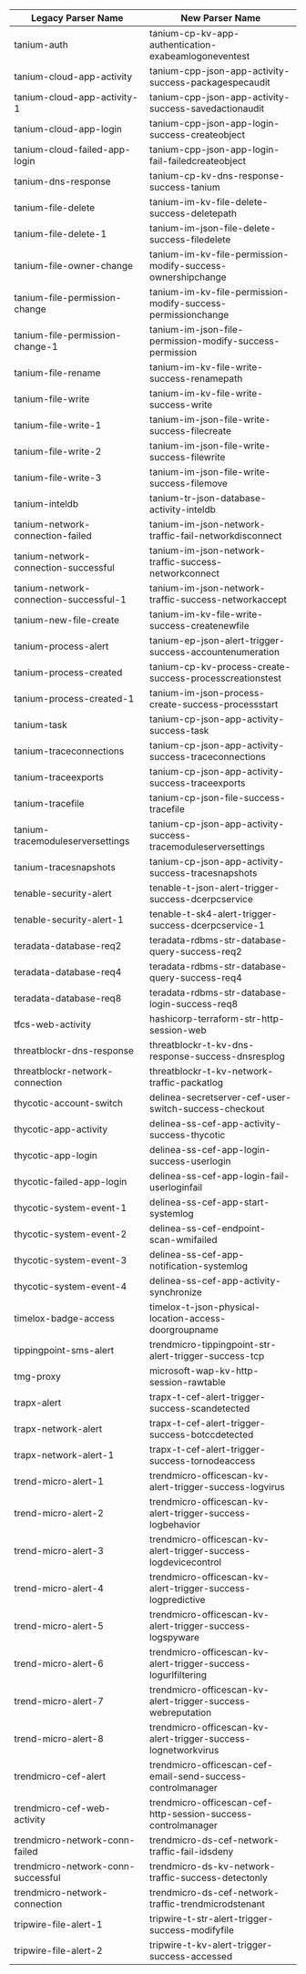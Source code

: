 | Legacy Parser Name                     | New Parser Name                                                 |
| -------------------------------------- | --------------------------------------------------------------- |
| tanium-auth                            | tanium-cp-kv-app-authentication-exabeamlogoneventest            |
| tanium-cloud-app-activity              | tanium-cpp-json-app-activity-success-packagespecaudit           |
| tanium-cloud-app-activity-1            | tanium-cpp-json-app-activity-success-savedactionaudit           |
| tanium-cloud-app-login                 | tanium-cpp-json-app-login-success-createobject                  |
| tanium-cloud-failed-app-login          | tanium-cpp-json-app-login-fail-failedcreateobject               |
| tanium-dns-response                    | tanium-cp-kv-dns-response-success-tanium                        |
| tanium-file-delete                     | tanium-im-kv-file-delete-success-deletepath                     |
| tanium-file-delete-1                   | tanium-im-json-file-delete-success-filedelete                   |
| tanium-file-owner-change               | tanium-im-kv-file-permission-modify-success-ownershipchange     |
| tanium-file-permission-change          | tanium-im-kv-file-permission-modify-success-permissionchange    |
| tanium-file-permission-change-1        | tanium-im-json-file-permission-modify-success-permission        |
| tanium-file-rename                     | tanium-im-kv-file-write-success-renamepath                      |
| tanium-file-write                      | tanium-im-kv-file-write-success-write                           |
| tanium-file-write-1                    | tanium-im-json-file-write-success-filecreate                    |
| tanium-file-write-2                    | tanium-im-json-file-write-success-filewrite                     |
| tanium-file-write-3                    | tanium-im-json-file-write-success-filemove                      |
| tanium-inteldb                         | tanium-tr-json-database-activity-inteldb                        |
| tanium-network-connection-failed       | tanium-im-json-network-traffic-fail-networkdisconnect           |
| tanium-network-connection-successful   | tanium-im-json-network-traffic-success-networkconnect           |
| tanium-network-connection-successful-1 | tanium-im-json-network-traffic-success-networkaccept            |
| tanium-new-file-create                 | tanium-im-kv-file-write-success-createnewfile                   |
| tanium-process-alert                   | tanium-ep-json-alert-trigger-success-accountenumeration         |
| tanium-process-created                 | tanium-cp-kv-process-create-success-processcreationstest        |
| tanium-process-created-1               | tanium-im-json-process-create-success-processstart              |
| tanium-task                            | tanium-cp-json-app-activity-success-task                        |
| tanium-traceconnections                | tanium-cp-json-app-activity-success-traceconnections            |
| tanium-traceexports                    | tanium-cp-json-app-activity-success-traceexports                |
| tanium-tracefile                       | tanium-cp-json-file-success-tracefile                           |
| tanium-tracemoduleserversettings       | tanium-cp-json-app-activity-success-tracemoduleserversettings   |
| tanium-tracesnapshots                  | tanium-cp-json-app-activity-success-tracesnapshots              |
| tenable-security-alert                 | tenable-t-json-alert-trigger-success-dcerpcservice              |
| tenable-security-alert-1               | tenable-t-sk4-alert-trigger-success-dcerpcservice-1             |
| teradata-database-req2                 | teradata-rdbms-str-database-query-success-req2                  |
| teradata-database-req4                 | teradata-rdbms-str-database-query-success-req4                  |
| teradata-database-req8                 | teradata-rdbms-str-database-login-success-req8                  |
| tfcs-web-activity                      | hashicorp-terraform-str-http-session-web                        |
| threatblockr-dns-response              | threatblockr-t-kv-dns-response-success-dnsresplog               |
| threatblockr-network-connection        | threatblockr-t-kv-network-traffic-packatlog                     |
| thycotic-account-switch                | delinea-secretserver-cef-user-switch-success-checkout           |
| thycotic-app-activity                  | delinea-ss-cef-app-activity-success-thycotic                    |
| thycotic-app-login                     | delinea-ss-cef-app-login-success-userlogin                      |
| thycotic-failed-app-login              | delinea-ss-cef-app-login-fail-userloginfail                     |
| thycotic-system-event-1                | delinea-ss-cef-app-start-systemlog                              |
| thycotic-system-event-2                | delinea-ss-cef-endpoint-scan-wmifailed                          |
| thycotic-system-event-3                | delinea-ss-cef-app-notification-systemlog                       |
| thycotic-system-event-4                | delinea-ss-cef-app-activity-synchronize                         |
| timelox-badge-access                   | timelox-t-json-physical-location-access-doorgroupname           |
| tippingpoint-sms-alert                 | trendmicro-tippingpoint-str-alert-trigger-success-tcp           |
| tmg-proxy                              | microsoft-wap-kv-http-session-rawtable                          |
| trapx-alert                            | trapx-t-cef-alert-trigger-success-scandetected                  |
| trapx-network-alert                    | trapx-t-cef-alert-trigger-success-botccdetected                 |
| trapx-network-alert-1                  | trapx-t-cef-alert-trigger-success-tornodeaccess                 |
| trend-micro-alert-1                    | trendmicro-officescan-kv-alert-trigger-success-logvirus         |
| trend-micro-alert-2                    | trendmicro-officescan-kv-alert-trigger-success-logbehavior      |
| trend-micro-alert-3                    | trendmicro-officescan-kv-alert-trigger-success-logdevicecontrol |
| trend-micro-alert-4                    | trendmicro-officescan-kv-alert-trigger-success-logpredictive    |
| trend-micro-alert-5                    | trendmicro-officescan-kv-alert-trigger-success-logspyware       |
| trend-micro-alert-6                    | trendmicro-officescan-kv-alert-trigger-success-logurlfiltering  |
| trend-micro-alert-7                    | trendmicro-officescan-kv-alert-trigger-success-webreputation    |
| trend-micro-alert-8                    | trendmicro-officescan-kv-alert-trigger-success-lognetworkvirus  |
| trendmicro-cef-alert                   | trendmicro-officescan-cef-email-send-success-controlmanager     |
| trendmicro-cef-web-activity            | trendmicro-officescan-cef-http-session-success-controlmanager   |
| trendmicro-network-conn-failed         | trendmicro-ds-cef-network-traffic-fail-idsdeny                  |
| trendmicro-network-conn-successful     | trendmicro-ds-kv-network-traffic-success-detectonly             |
| trendmicro-network-connection          | trendmicro-ds-cef-network-traffic-trendmicrodstenant            |
| tripwire-file-alert-1                  | tripwire-t-str-alert-trigger-success-modifyfile                 |
| tripwire-file-alert-2                  | tripwire-t-kv-alert-trigger-success-accessed                    |